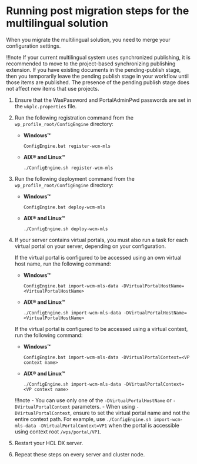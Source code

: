 # Running post migration steps for the multilingual solution

When you migrate the multilingual solution, you need to merge your configuration settings.

!!!note
    If your current multilingual system uses synchronized publishing, it is recommended to move to the project-based synchronizing publishing extension. If you have existing documents in the pending-publish stage, then you temporarily leave the pending publish stage in your workflow until those items are published. The presence of the pending publish stage does not affect new items that use projects.

1. Ensure that the WasPassword and PortalAdminPwd passwords are set in the `wkplc.properties` file.

2. Run the following registration command from the `wp_profile_root/ConfigEngine` directory:

    - **Windows™**

        `ConfigEngine.bat register-wcm-mls`

    - **AIX® and Linux™**

        `./ConfigEngine.sh register-wcm-mls`

3. Run the following deployment command from the `wp_profile_root/ConfigEngine` directory:

    - **Windows™**

        `ConfigEngine.bat deploy-wcm-mls`

    - **AIX® and Linux™**

        `./ConfigEngine.sh deploy-wcm-mls`

4. If your server contains virtual portals, you must also run a task for each virtual portal on your server, depending on your configuration.

    If the virtual portal is configured to be accessed using an own virtual host name, run the following command:

    - **Windows™**

        `ConfigEngine.bat import-wcm-mls-data -DVirtualPortalHostName=<VirtualPortalHostName>`

    - **AIX® and Linux™**

        `./ConfigEngine.sh import-wcm-mls-data -DVirtualPortalHostName=<VirtualPortalHostName>`

    If the virtual portal is configured to be accessed using a virtual context, run the following command:

    - **Windows™**

        `ConfigEngine.bat import-wcm-mls-data -DVirtualPortalContext=<VP context name>`

    - **AIX® and Linux™**

        `./ConfigEngine.sh import-wcm-mls-data -DVirtualPortalContext=<VP context name>`

    !!!note
        - You can use only one of the `-DVirtualPortalHostName` or `-DVirtualPortalContext` parameters.
        - When using `-DVirtualPortalContext`, ensure to set the virtual portal name and not the entire context path. For example, use `./ConfigEngine.sh import-wcm-mls-data -DVirtualPortalContext=VP1` when the portal is accessible using context root `/wps/portal/VP1`.

5. Restart your HCL DX server.

6. Repeat these steps on every server and cluster node.
